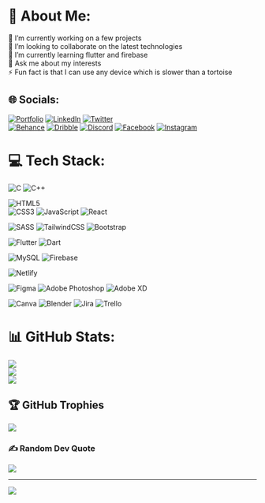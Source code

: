 # 💫 About Me:
🔭 I’m currently working on a few projects<br>
👯 I’m looking to collaborate on the latest technologies<br>
🌱 I’m currently learning flutter and firebase<br>
💬 Ask me about my interests<br>
⚡ Fun fact is that I can use any device which is slower than a tortoise

## 🌐 Socials: 
[![Portfolio](https://img.shields.io/badge/My%20Portfolio-%FAC2565F.svg?logo=githubpages&logoColor=white)](https://pansilugunaratna.github.io/My-Portfolio/) 
[![LinkedIn](https://img.shields.io/badge/LinkedIn-%230077B5.svg?logo=linkedin&logoColor=white)](https://www.linkedin.com/in/pansilu-gunaratna/)
[![Twitter](https://img.shields.io/badge/Twitter-%231DA1F2.svg?logo=Twitter&logoColor=white)](https://twitter.com/PansiluGunarat1)  
[![Behance](https://img.shields.io/badge/Behance-1769ff?logo=behance&logoColor=white)](https://www.behance.net/pansilugunarat) 
[![Dribble](https://img.shields.io/badge/Dribble-EA4C89?style=flat&logo=dribbble&logoColor=white)](https://dribbble.com/Pansilu_G) 
[![Discord](https://img.shields.io/badge/Discord-%237289DA.svg?logo=discord&logoColor=white)](htttps://discord.gg/Silu_08#6360) 
[![Facebook](https://img.shields.io/badge/Facebook-%231877F2.svg?logo=Facebook&logoColor=white)](https://www.facebook.com/pansilu.gunaratne) 
[![Instagram](https://img.shields.io/badge/Instagram-%23E4405F.svg?logo=Instagram&logoColor=white)](https://instagram.com/pansilu.g) 

# 💻 Tech Stack:
![C](https://img.shields.io/badge/C-%2300599C.svg?style=flat&logo=c&logoColor=white) 
![C++](https://img.shields.io/badge/C++-%2300599C.svg?style=flat&logo=c%2B%2B&logoColor=white)

![HTML5](https://img.shields.io/badge/HTML5-%23E34F26.svg?style=flat&logo=html5&logoColor=white)  
![CSS3](https://img.shields.io/badge/CSS3-%231572B6.svg?style=flat&logo=css3&logoColor=white) 
![JavaScript](https://img.shields.io/badge/JavaScript-%23323330.svg?style=flat&logo=javascript&logoColor=%23F7DF1E) 
![React](https://img.shields.io/badge/React-%2320232a.svg?style=flat&logo=react&logoColor=%2361DAFB) 

![SASS](https://img.shields.io/badge/SASS-hotpink.svg?style=flat&logo=SASS&logoColor=white) 
![TailwindCSS](https://img.shields.io/badge/tailwindcss-%2338B2AC.svg?style=flat&logo=tailwind-css&logoColor=white) 
![Bootstrap](https://img.shields.io/badge/Bootstrap-%23563D7C.svg?style=flat&logo=bootstrap&logoColor=white) 

![Flutter](https://img.shields.io/badge/Flutter-%2302569B.svg?style=flat&logo=Flutter&logoColor=white) 
![Dart](https://img.shields.io/badge/Dart-%230175C2.svg?style=flat&logo=dart&logoColor=white) 

![MySQL](https://img.shields.io/badge/MySQL-%2300f.svg?style=flat&logo=mysql&logoColor=white) 
![Firebase](https://img.shields.io/badge/Firebase-%23039BE5.svg?style=flat&logo=firebase) 

![Netlify](https://img.shields.io/badge/Netlify-%23000000.svg?style=flat&logo=netlify&logoColor=#00C7B7) 
 	
![Figma](https://img.shields.io/badge/Figma-%23F24E1E.svg?style=flat&logo=figma&logoColor=white) 
![Adobe Photoshop](https://img.shields.io/badge/Adobe%20Photoshop-%2331A8FF.svg?style=flat&logo=adobephotoshop&logoColor=white) 
![Adobe XD](https://img.shields.io/badge/Adobe%20XD-470137?style=flat&logo=Adobe%20XD&logoColor=#FF61F6) 

![Canva](https://img.shields.io/badge/Canva-%2300C4CC.svg?style=flat&logo=Canva&logoColor=white) 
![Blender](https://img.shields.io/badge/Blender-%23F5792A.svg?style=flat&logo=blender&logoColor=white) 
![Jira](https://img.shields.io/badge/Jira-%230A0FFF.svg?style=flat&logo=jira&logoColor=white) 
![Trello](https://img.shields.io/badge/Trello-%23026AA7.svg?style=flat&logo=Trello&logoColor=white)

<!-- ![R](https://img.shields.io/badge/r-%23276DC3.svg?style=flat&logo=r&logoColor=white)  -->
<!-- ![Octave](https://img.shields.io/badge/OCTAVE-darkblue?style=flat&logo=octave&logoColor=fcd683)  -->
<!-- ![SQLite](https://img.shields.io/badge/sqlite-%2307405e.svg?style=flat&logo=sqlite&logoColor=white)  -->
<!-- ![Arduino](https://img.shields.io/badge/-Arduino-00979D?style=flat&logo=Arduino&logoColor=white) -->

# 📊 GitHub Stats:
![](https://github-readme-stats.vercel.app/api?username=pansilugunaratna&theme=algolia&hide_border=true&include_all_commits=false&count_private=true)<br/>
![](https://github-readme-streak-stats.herokuapp.com/?user=pansilugunaratna&theme=algolia&hide_border=true)<br/>
![](https://github-readme-stats.vercel.app/api/top-langs/?username=pansilugunaratna&theme=algolia&hide_border=true&include_all_commits=false&count_private=true&layout=compact)

## 🏆 GitHub Trophies
![](https://github-profile-trophy.vercel.app/?username=pansilugunaratna&theme=nord&no-frame=true&no-bg=false&margin-w=4)

### ✍️ Random Dev Quote
![](https://quotes-github-readme.vercel.app/api?type=horizontal&theme=tokyonight)

---
[![](https://visitcount.itsvg.in/api?id=pansilugunaratna&icon=5&color=6)](https://visitcount.itsvg.in)

